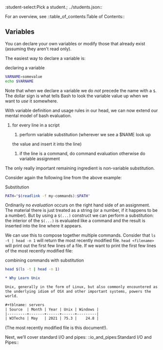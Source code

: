 :student-select:Pick a student.; ../students.json::

For an overview, see ::table_of_contents:Table of Contents::

## Variables

You can declare your own variables or modify those that already exist
(assuming they aren't read only).

The easiest way to declare a variable is:


declaring a variable


```bash 
VARNAME=somevalue
echo $VARNAME
```


Note that when we declare a variable we do *not* precede the name with a
`$`. The dollar sign is what tells Bash to look the variable value up
when we want to *use* it somewhere.

With variable definition and usage rules in our head, we can now extend
our mental model of bash evaluation.

1.  for every line in a script
    1.  perform variable substitution (wherever we see a $NAME look up

    the value and insert it into the line)
    1.  if the line is a command, do command evaluation otherwise do
        variable assignment

The only really important remaining ingredient is non-variable
substitution.

Consider again the following line from the above example:


Substitution


```bash 
PATH="$(readlink -f my-commands):$PATH"
```


Ordinarily no *evaluation* occurs on the right hand side of an
assignment. The material there is just treated as a string (or a number,
if it happens to be a number). But by using a `$(...)` construct we can
perform a substitution: the interior of the `$(...)` is evaluated like a
command and the result is inserted into the line where it appears.

We can use this to compose together multiple commands. Consider that
`ls -t | head -n 1` will return the most recently modified file. `head
<filename>` will print out the first few lines of a file. If we want to
print the first few lines of the most recently modified file:


combining commands with substitution


```bash 
head $(ls -t | head -n 1)
```


```org 
* Why Learn Unix

Unix, generally in the form of Linux, but also commonly encountered as
the underlying idiom of OSX and other important systems, powers the
world.

#+tblname: servers
| Source  | Month | Year | Unix | Windows |
|---------+-------+------+------+---------|
| W3Techs | May   | 2021 | 75.3 |    24.8 |
```

(The most recently modified file is this document!).

Next, we’ll cover standard I/O and pipes: ::io_and_pipes:Standard I/O and Pipes::
